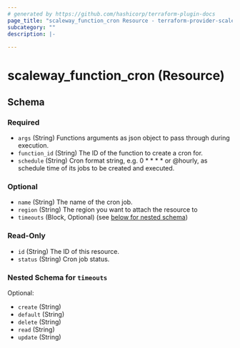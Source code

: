 ```yaml
---
# generated by https://github.com/hashicorp/terraform-plugin-docs
page_title: "scaleway_function_cron Resource - terraform-provider-scaleway"
subcategory: ""
description: |-
  
---
```


# scaleway_function_cron (Resource)





<!-- schema generated by tfplugindocs -->
## Schema

### Required

- `args` (String) Functions arguments as json object to pass through during execution.
- `function_id` (String) The ID of the function to create a cron for.
- `schedule` (String) Cron format string, e.g. 0 * * * * or @hourly, as schedule time of its jobs to be created and executed.

### Optional

- `name` (String) The name of the cron job.
- `region` (String) The region you want to attach the resource to
- `timeouts` (Block, Optional) (see [below for nested schema](#nestedblock--timeouts))

### Read-Only

- `id` (String) The ID of this resource.
- `status` (String) Cron job status.

<a id="nestedblock--timeouts"></a>
### Nested Schema for `timeouts`

Optional:

- `create` (String)
- `default` (String)
- `delete` (String)
- `read` (String)
- `update` (String)
